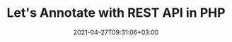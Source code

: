 ---
############################# Static ############################
layout: "product"
date: 2021-04-27T09:31:06+03:00
draft: false

product: "Annotation"
product_tag: "annotation"
platform: "PHP"
platform_tag: "php"

############################# Head ############################
head_title: "PHP Document & Image Annotation Cloud SDK for PDF Word Excel Email"
head_description: "PHP Cloud SDK to annotate images and documents. Use REST APIs for PDF, image, HTML, Word, Excel, presentations, CAD & email annotation."

############################# Header ############################
title: "Let's Annotate with REST API in PHP"
description: "Annotator SDK for PHP developers allows quick, reliable and multiple types of text and image annotations with minimal code."
button:
    enable: true

############################# SubMenu ############################
submenu:
    enable: true
    
    left:
        img_alt: "GroupDocs.Annotation Cloud SDK for PHP"
        image: "/sdk/272x272/groupdocs_annotation-for-php.webp"
        product: "GroupDocs.Annotation"
        platform: "PHP"

    middle:
        button:
            # button loop
            - link: "#overview"
              text: "Overview"

            # button loop
            - link: "#features"
              text: "Features"


            # button loop
            - link: "https://docs.groupdocs.cloud/annotation/release-notes/"
              text: "Release Notes"

            # button loop
            - link: "https://purchase.groupdocs.cloud/pricing"
              text: "Pricing"

    right:
        link_download: "https://github.com/groupdocs-annotation-cloud/groupdocs-annotation-cloud-php"
        link_learn: "https://docs.groupdocs.cloud/annotation/"
        link_buy: "https://purchase.groupdocs.cloud/buy"

############################# Overview ############################
overview:
    enable: true
    content: |
      GroupDocs.Annotation Cloud SDK for PHP works as a handy document annotation toolkit for developers. This allows you to build data-labeling solutions in PHP that let your end-users apply various types of annotations and text markups to better collaborate via their business documents. Its cross-platform support makes it the default choice for individuals and businesses of all sorts for annotating their documents of all popular file formats. The annotation solution also works with 3rd party cloud storage providers.
    tabs:
      enable: true
      
      ## TAB ONE ##
      tab_one:
        description: |
          SDK requires only PHP and can run on any platform where this requirement can be met.
      
        left:
          enable: true
          icon: "fas fa-crop"
          title: "Figure Annotations"
          content: |
            * Area annotation
            * Point annotation
            * Area redaction
            * Polyline
            * Pointer/arrow
            * Watermark
            * Distance
        right:
          enable: true
          icon: "fas fa-file-alt"
          title: "Text Annotations"
          content: |
            * Annotation
            * Replacement
            * Redaction
            * Strikethrough / Underline
            * Typewriter
            
      
      ## TAB TWO ##
      tab_two:
        description: |
          GroupDocs.Annotation Cloud supports a number of document formats including almost all common business document and image file formats.



        left:
          enable: true
          table:
            # table loop
            - title: "Microsoft Office Formats"
              content: |
                * **Word**: DOC, DOCX, DOCM, DOT, DOTX, RTF
                * **Excel**:  XLS, XLSX, XLSM, XLSB, CSV
                * **PowerPoint**: PPT, PPTX, PPS, PPSX
                * **Visio**: VSD, VSDX, VSS, VST

        right:
          enable: true
          table:
            # table loop
            - title: "Other Formats"
              content: |
                * **OpenDocument**: ODT, OTT, ODS, ODP
                * **Image Files**: BMP, PNG, JPG, JPEG, TIFF, TIF, GIF
                * **Fixed Layout**: PDF
                * **Web**: HTM, HTML
                * **Email**: EML
                * **CAD**: DWG, DXF


      ## TAB THREE ##
      tab_three:
        description: |
          If you do not want to use any of our SDKs or the required SDK is not available at the moment,yo u can still easily get started with GroupDocs.Annotation Cloud REST API while using your favorite language & platform.
      
        left:
          enable: true
          table:
            # table loop
            - icon: "fab fa-windows"
              title: "Operating Systems"
              content: |
                * Microsoft Windows Desktop
                * Microsoft Windows Server
                * Linux
                * MacOS

            # table loop
            - icon: "fas fa-code"
              title: "Supported Frameworks"
              content: |
                * Java 7 (1.7) and above

        right:
          enable: true
          table:
            # table loop
            - icon: "fas fa-cogs"
              title: "Development Environments"
              content: |
                * NetBeans
                * IntelliJ IDEA
                * Eclipse
            # table loop
            - icon: "fas fa-tools"
              title: "Build Automation Tool"
              content: |
                * Maven

############################# Features ############################
features:
    enable: true
    title: "Advanced Document Annotation REST API Features"

    feature:
      # feature loop
      - icon: "fas fa-thumbtack"
        content: "Add/remove graphic annotations & text markups"

      # feature loop
      - icon: "fas fa-info"
        content: "Retrieve document information such as metadata"

      # feature loop
      - icon: "fas fa-asterisk"
        content: "Fetch annotation data for supported file formats"
      
      # feature loop
      - icon: "fas fa-download"
        content: "Import/export annotation list of the document"

      # feature loop
      - icon: "fas fa-file-pdf"
        content: "Render annotated document to PDF"

      # feature loop
      - icon: "fas fa-upload"
        content: "Save resultant annotated document to storage & fetch its link"

      # feature loop
      - icon: "fas fa-tachometer-alt"
        content: "Support for multiple file formats & Cross-platform compatibility"

      # feature loop
      - icon: "fas fa-eye-slash"
        content: "Apply text redaction to the slide's content"

      # feature loop
      - icon: "fas fa-file-word"
        content: "Apply annotations to Header/Footer area in Microsoft Word documents"
    
    more_feature:
      # more_feature_loop
      - title: "Quick & Reliable Document Annotation"
        content: "GroupDocs.Annotation Cloud API provides a number of ways to deal with annotations. It not only allows retrieving annotations from documents, but also adds(exports) or remove annotations from a document and retrieves the resultant document as the stream.‎"

      # more_feature_loop
      - title: "Remove document annotations - PHP"
        content: |
          
          ```js
            //Get your AppSID and AppKey at https://dashboard.groupdocs.cloud (free registration is required).
            $configuration = new Configuration();
            $configuration->setAppSid($sid);
            $configuration->setAppKey($key);
            $annotationApi = new AnnotationApi($configuration);
            $request = new Requests\DeleteCleanDocumentRequest("template.pdf","SourceFiles");
            $response = $annotationApi->deleteCleanDocument($request);
          ```
      # more_feature_loop
      - title: "Robust Set of Annotation Tools"
        content: "In GroupDocs.Annotation Cloud SDK for PHP, two types of annotations are available; graphical and text-based.

        Text-based annotations, support adding text comments to selections, hiding classified text via redaction, markups to highlight text with underlines/strikethroughs, and stickynotes to be added to rich text.

        Graphical annotations, support adding notes to rectangular highlighted area, hiding confidential text or image, applying notes to a particular point within the document, dropping arrows to point to an object, drawing freehand lines and shapes, applying text-based watermarks, and distance based annotations."

      # more_feature_loop
      - title: "Easy Integration"
        content: "No installation is required on the client or server end. Just create an account at GroupDocs.Cloud to get the App SID & Key and you are ready to integrate GroupDocs.Annotation Cloud SDK into your PHP applications."

      # more_feature_loop
      - title: "Easy Customization"
        content: "Customization is quick, easy and realiable because GroupDocs.Annotation Cloud SDK for PHP is open source, has an MIT license, thouroughly tested and out of the box running. So you can use it, and even customize it as per your requirements free of charge."
      # more_feature_loop
      - title: "Interactive API Explorer"
        content: "Check our Swagger based API explorer, where you can view list of all the features that our annotation PHP API offers you. Moreover, you can try out any feature right in your browser by providing desired parameters. Please visit our Interactive API Explorer now."
      

############################# Support ############################
support:
    enable: true

############################# Solutions ############################
solutions:
    enable: true
    title: "GroupDocs.Annotation Cloud Product Family also includes SDKs for other popular languages as listed below:"

    solution:
        # solution loop
        - img_alt: "GroupDocs.Annotation Cloud SDK for cURL"
          image: "/sdk/272x272/groupdocs_annotation-for-curl.webp"
          product: "GroupDocs.Annotation"
          platform: "cURL"
          link: "/annotation/curl/"

        # solution loop
        - img_alt: "GroupDocs.Annotation Cloud SDK for .NET"
          image: "/sdk/272x272/groupdocs_annotation-for-net.webp"
          product: "GroupDocs.Annotation"
          platform: ".NET"
          link: "/annotation/net/"

        # solution loop
        - img_alt: "GroupDocs.Annotation Cloud SDK for Java"
          image: "/sdk/272x272/groupdocs_annotation-for-java.webp"
          product: "GroupDocs.Annotation"
          platform: "Java"
          link: "/annotation/java/"

        # solution loop
        - img_alt: "GroupDocs.Annotation Cloud SDK for PHP"
          image: "/sdk/272x272/groupdocs_annotation-for-php.webp"
          product: "GroupDocs.Annotation"
          platform: "PHP"
          link: "/annotation/php/"

        # solution loop
        - img_alt: "GroupDocs.Annotation Cloud SDK for Python"
          image: "/sdk/272x272/groupdocs_annotation-for-python.webp"
          product: "GroupDocs.Annotation"
          platform: "Python"
          link: "/annotation/python/"

        # solution loop
        - img_alt: "GroupDocs.Annotation Cloud SDK for Ruby"
          image: "/sdk/272x272/groupdocs_annotation-for-ruby.webp"
          product: "GroupDocs.Annotation"
          platform: "Ruby"
          link: "/annotation/ruby/"

        # solution loop
        - img_alt: "GroupDocs.Annotation Cloud SDK for Node.js"
          image: "/sdk/272x272/groupdocs_annotation-for-node.webp"
          product: "GroupDocs.Annotation"
          platform: "Node.js"
          link: "/annotation/nodejs/"

############################# Back to top ###############################
back_to_top:
  enable: true
---